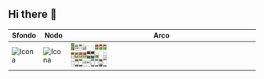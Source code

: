 ## Hi there 👋

<!--
**vittorioPiotti/vittorioPiotti** is a ✨ _special_ ✨ repository because its `README.md` (this file) appears on your GitHub profile.

Here are some ideas to get you started:

- 🔭 I’m currently working on ...
- 🌱 I’m currently learning ...
- 👯 I’m looking to collaborate on ...
- 🤔 I’m looking for help with ...
- 💬 Ask me about ...
- 📫 How to reach me: ...
- 😄 Pronouns: ...
- ⚡ Fun fact: ...
-->

| Sfondo| Nodo | Arco |
| ------------ | ------------ | ------------ |
| <img src="https://github.com/vittorioPiotti/Dijkstra/blob/main/preview.gif" alt="Icona" width="100%"/> | <img src="https://github.com/vittorioPiotti/FilaTreOnline/blob/main/FilaTreOnline/imgs/preview.gif" alt="Icona" width="100%"/> | <img src="https://github.com/vittorioPiotti/Gestione-Hotel-App/blob/main/project/screenshots/preview.png" alt="Icona" width="20%" />|<img src="https://github.com/vittorioPiotti/Gestione-Hotel-App/blob/main/project/screenshots/preview.png" alt="Icona" width="20%" />|
